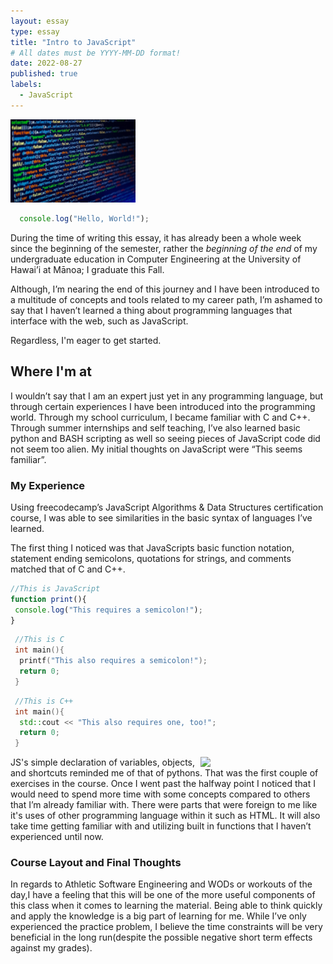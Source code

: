 ```yaml
---
layout: essay
type: essay
title: "Intro to JavaScript"
# All dates must be YYYY-MM-DD format!
date: 2022-08-27
published: true
labels:
  - JavaScript
---
```


<img width="200px" class="rounded float-start pe-4" src="../img/no-space-js.jpg">

```JavaScript
  console.log("Hello, World!");
```
During the time of writing this essay, it has already been a whole week since the beginning of the semester, rather the *beginning of the end* of my undergraduate education in Computer Engineering at the University of Hawai’i at Mānoa; I graduate this Fall. 

Although, I’m nearing the end of this journey and I have been introduced to a multitude of concepts and tools related to my career path, I’m ashamed to say that I haven’t learned a thing about programming languages that interface with the web, such as JavaScript. 

Regardless, I'm eager to get started.

## Where I'm at
 I wouldn’t say that I am an expert just yet in any programming language, but through certain experiences I have been introduced into the programming world. Through my school curriculum, I became familiar with C and C++. Through summer internships and self teaching, I’ve also learned basic python and BASH scripting as well so seeing pieces of JavaScript code did not seem too alien. My initial thoughts on JavaScript were “This seems familiar”. 

### My Experience 
 Using freecodecamp’s JavaScript Algorithms & Data Structures certification course, I was able to see similarities in the basic syntax of languages I’ve learned. 
 
 The first thing I noticed was that JavaScripts basic function notation, statement ending semicolons, quotations for strings, and comments matched that of C and C++. 

 ```JavaScript
 //This is JavaScript
 function print(){
  console.log("This requires a semicolon!");
 }
```
```C
 //This is C
 int main(){
  printf("This also requires a semicolon!");
  return 0;
 }
```
```C++
 //This is C++
 int main(){
  std::cout << "This also requires one, too!";
  return 0;
 }
``` 
<img width="200px" class="rounded float-start pe-4" src="https://media.giphy.com/media/qgQUggAC3Pfv687qPC/giphy.gif" style="float:right;">



 JS's simple declaration of variables, objects, and shortcuts reminded me of that of pythons. That was the first couple of exercises in the course. Once I went past the halfway point I noticed that I would need to spend more time with some concepts compared to others that I’m already familiar with. There were parts that were foreign to me like it's uses of other programming language within it such as HTML. It will also take time getting familiar with and utilizing built in functions that I haven’t experienced until now.

### Course Layout and Final Thoughts 
In regards to Athletic Software Engineering and WODs or workouts of the day,I have a feeling that this will be one of the more useful components of this class when it comes to learning the material. Being able to think quickly and apply the knowledge is a big part of learning for me. While I’ve only experienced the practice problem, I believe the time constraints will be very beneficial in the long run(despite the possible negative short term effects against my grades).
